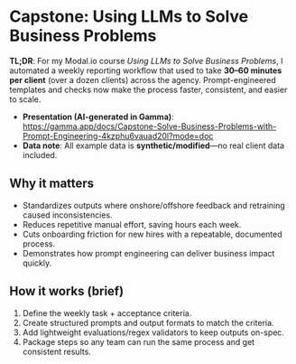 # Capstone: Using LLMs to Solve Business Problems

**TL;DR**: For my Modal.io course *Using LLMs to Solve Business Problems*, I automated a weekly reporting workflow that used to take **30–60 minutes per client** (over a dozen clients) across the agency. Prompt-engineered templates and checks now make the process faster, consistent, and easier to scale.  

- **Presentation (AI-generated in Gamma)**: https://gamma.app/docs/Capstone-Solve-Business-Problems-with-Prompt-Engineering-4kzphu6vauad20l?mode=doc  
- **Data note**: All example data is **synthetic/modified**—no real client data included.

## Why it matters
- Standardizes outputs where onshore/offshore feedback and retraining caused inconsistencies.  
- Reduces repetitive manual effort, saving hours each week.  
- Cuts onboarding friction for new hires with a repeatable, documented process.  
- Demonstrates how prompt engineering can deliver business impact quickly.  

## How it works (brief)
1. Define the weekly task + acceptance criteria.
2. Create structured prompts and output formats to match the criteria.
3. Add lightweight evaluations/regex validators to keep outputs on-spec.
4. Package steps so any team can run the same process and get consistent results.
